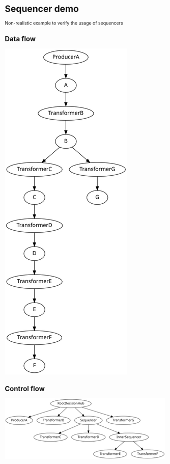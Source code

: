 # Sequencer demo

Non-realistic example to verify the usage of sequencers

## Data flow
![data flow](img/df.svg)

## Control flow
![control flow](img/cf.svg)

